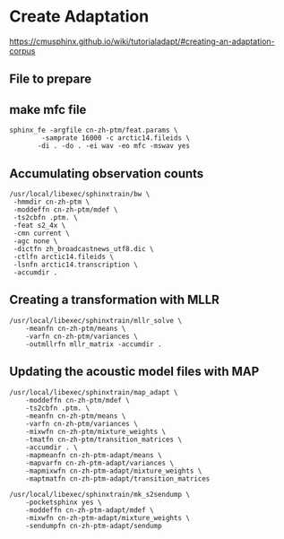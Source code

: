 
# Create Adaptation 

https://cmusphinx.github.io/wiki/tutorialadapt/#creating-an-adaptation-corpus

## File to prepare

## make mfc file

```
sphinx_fe -argfile cn-zh-ptm/feat.params \
        -samprate 16000 -c arctic14.fileids \
       -di . -do . -ei wav -eo mfc -mswav yes
```

## Accumulating observation counts

```
/usr/local/libexec/sphinxtrain/bw \
 -hmmdir cn-zh-ptm \
 -moddeffn cn-zh-ptm/mdef \
 -ts2cbfn .ptm. \
 -feat s2_4x \
 -cmn current \
 -agc none \
 -dictfn zh_broadcastnews_utf8.dic \
 -ctlfn arctic14.fileids \
 -lsnfn arctic14.transcription \
 -accumdir .
```

## Creating a transformation with MLLR

```
/usr/local/libexec/sphinxtrain/mllr_solve \
    -meanfn cn-zh-ptm/means \
    -varfn cn-zh-ptm/variances \
    -outmllrfn mllr_matrix -accumdir .
```

## Updating the acoustic model files with MAP

```
/usr/local/libexec/sphinxtrain/map_adapt \
    -moddeffn cn-zh-ptm/mdef \
    -ts2cbfn .ptm. \
    -meanfn cn-zh-ptm/means \
    -varfn cn-zh-ptm/variances \
    -mixwfn cn-zh-ptm/mixture_weights \
    -tmatfn cn-zh-ptm/transition_matrices \
    -accumdir . \
    -mapmeanfn cn-zh-ptm-adapt/means \
    -mapvarfn cn-zh-ptm-adapt/variances \
    -mapmixwfn cn-zh-ptm-adapt/mixture_weights \
    -maptmatfn cn-zh-ptm-adapt/transition_matrices
```

```
/usr/local/libexec/sphinxtrain/mk_s2sendump \
    -pocketsphinx yes \
    -moddeffn cn-zh-ptm-adapt/mdef \
    -mixwfn cn-zh-ptm-adapt/mixture_weights \
    -sendumpfn cn-zh-ptm-adapt/sendump
```